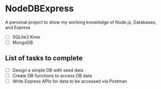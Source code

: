 # NodeDBExpress
A personal project to show my working knowledge of Node.js, Databases, and Express

- [ ] SQLite3 Knex
- [ ] MongoDB 

## List of tasks to complete
- [ ] Design a simple DB with seed data
- [ ] Create DB functions to access DB data
- [ ] Write Express APIs for data to be accessed via Postman
